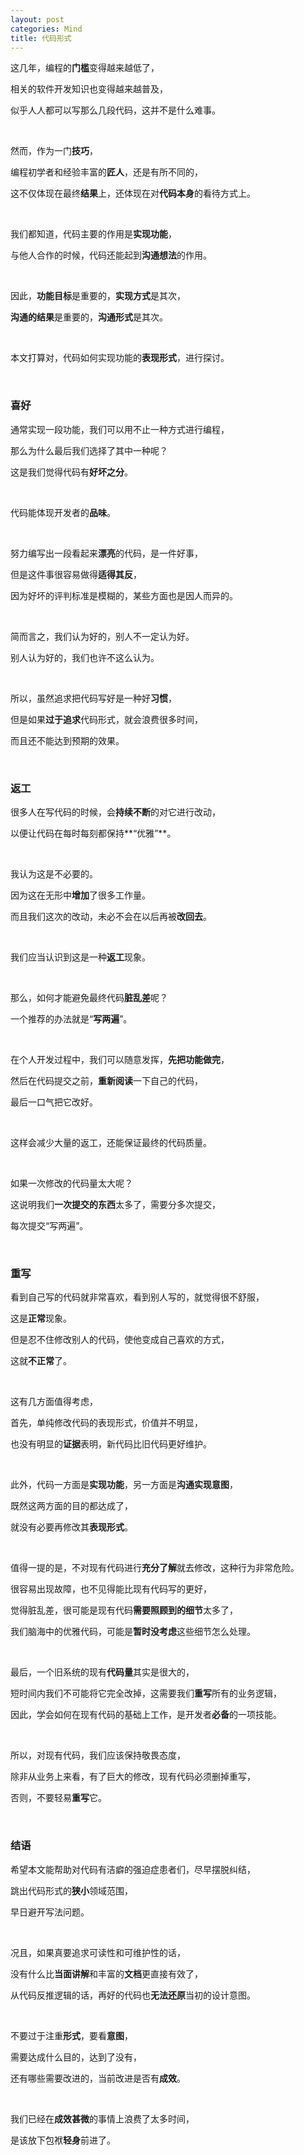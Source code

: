 ```yaml
---
layout: post
categories: Mind
title: 代码形式
---
```


这几年，编程的**门槛**变得越来越低了，

相关的软件开发知识也变得越来越普及，

似乎人人都可以写那么几段代码，这并不是什么难事。

<br/>

然而，作为一门**技巧**，

编程初学者和经验丰富的**匠人**，还是有所不同的，

这不仅体现在最终**结果**上，还体现在对**代码本身**的看待方式上。

<br/>

我们都知道，代码主要的作用是**实现功能**，

与他人合作的时候，代码还能起到**沟通想法**的作用。

<br/>

因此，**功能目标**是重要的，**实现方式**是其次，

**沟通的结果**是重要的，**沟通形式**是其次。

<br/>

本文打算对，代码如何实现功能的**表现形式**，进行探讨。

<br/>

### 喜好

通常实现一段功能，我们可以用不止一种方式进行编程，

那么为什么最后我们选择了其中一种呢？

这是我们觉得代码有**好坏之分**。

<br/>

代码能体现开发者的**品味**。

<br/>

努力编写出一段看起来**漂亮**的代码，是一件好事，

但是这件事很容易做得**适得其反**，

因为好坏的评判标准是模糊的，某些方面也是因人而异的。

<br/>

简而言之，我们认为好的，别人不一定认为好。

别人认为好的，我们也许不这么认为。

<br/>

所以，虽然追求把代码写好是一种好**习惯**，

但是如果**过于追求**代码形式，就会浪费很多时间，

而且还不能达到预期的效果。

<br/>

### 返工

很多人在写代码的时候，会**持续不断**的对它进行改动，

以便让代码在每时每刻都保持**“优雅”**。

<br/>

我认为这是不必要的。

因为这在无形中**增加**了很多工作量。

而且我们这次的改动，未必不会在以后再被**改回去**。

<br/>

我们应当认识到这是一种**返工**现象。

<br/>

那么，如何才能避免最终代码**脏乱差**呢？

一个推荐的办法就是“**写两遍**”。

<br/>

在个人开发过程中，我们可以随意发挥，**先把功能做完**，

然后在代码提交之前，**重新阅读**一下自己的代码，

最后一口气把它改好。

<br/>

这样会减少大量的返工，还能保证最终的代码质量。

<br/>

如果一次修改的代码量太大呢？

这说明我们**一次提交的东西**太多了，需要分多次提交，

每次提交“写两遍”。

<br/>

### 重写

看到自己写的代码就非常喜欢，看到别人写的，就觉得很不舒服，

这是**正常**现象。

但是忍不住修改别人的代码，使他变成自己喜欢的方式，

这就**不正常**了。

<br/>

这有几方面值得考虑，

首先，单纯修改代码的表现形式，价值并不明显，

也没有明显的**证据**表明，新代码比旧代码更好维护。

<br/>

此外，代码一方面是**实现功能**，另一方面是**沟通实现意图**，

既然这两方面的目的都达成了，

就没有必要再修改其**表现形式**。

<br/>

值得一提的是，不对现有代码进行**充分了解**就去修改，这种行为非常危险。

很容易出现故障，也不见得能比现有代码写的更好，

觉得脏乱差，很可能是现有代码**需要照顾到的细节**太多了，

我们脑海中的优雅代码，可能是**暂时没考虑**这些细节怎么处理。

<br/>

最后，一个旧系统的现有**代码量**其实是很大的，

短时间内我们不可能将它完全改掉，这需要我们**重写**所有的业务逻辑，

因此，学会如何在现有代码的基础上工作，是开发者**必备**的一项技能。

<br/>

所以，对现有代码，我们应该保持敬畏态度，

除非从业务上来看，有了巨大的修改，现有代码必须删掉重写，

否则，不要轻易**重写**它。

<br/>

### 结语

希望本文能帮助对代码有洁癖的强迫症患者们，尽早摆脱纠结，

跳出代码形式的**狭小**领域范围，

早日避开写法问题。

<br/>

况且，如果真要追求可读性和可维护性的话，

没有什么比**当面讲解**和丰富的**文档**更直接有效了，

从代码反推逻辑的话，再好的代码也**无法还原**当初的设计意图。

<br/>

不要过于注重**形式**，要看**意图**，

需要达成什么目的，达到了没有，

还有哪些需要改进的，当前改进是否有**成效**。

<br/>

我们已经在**成效甚微**的事情上浪费了太多时间，

是该放下包袱**轻身**前进了。